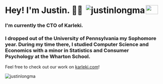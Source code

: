 <h1>
  Hey! I'm Justin. 👋👋 
    <a href="https://linkedin.com/in/ma-justin" target="blank"><img align="right" src="https://raw.githubusercontent.com/rahuldkjain/github-profile-readme-generator/master/src/images/icons/Social/linked-in-alt.svg" alt="ma-justin" height="30" width="40" /></a>
  <img align="right" src="https://komarev.com/ghpvc/?username=justinlongma&label=Profile%20views&color=0e75b6&style=flat" alt="justinlongma" />
</h1>
<h3>I'm currently the CTO of Karleki.</h3>
<h3>I dropped out of the University of Pennsylvania my Sophomore year. During my time there, I studied Computer Science and Economics with a minor in Statistics and Consumer Psychology at the Wharton School.</h3>

Feel free to check out our work on <a href="//karleki.com" target="blank"> karleki.com</a>!

<p><img align="center" src="https://github-readme-streak-stats.herokuapp.com/?user=justinlongma&" alt="justinlongma" /></p>
